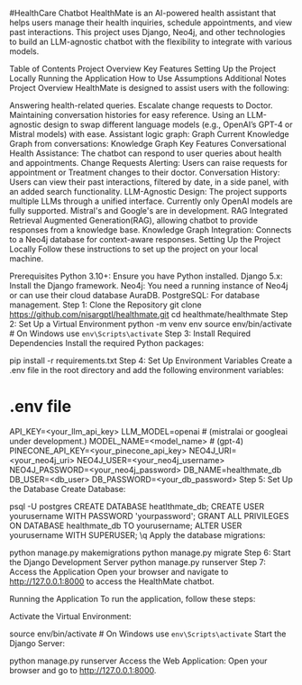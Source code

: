 #HealthCare Chatbot
HealthMate is an AI-powered health assistant that helps users manage their health inquiries, schedule appointments, and view past interactions. This project uses Django, Neo4j, and other technologies to build an LLM-agnostic chatbot with the flexibility to integrate with various models.

Table of Contents
Project Overview
Key Features
Setting Up the Project Locally
Running the Application
How to Use
Assumptions
Additional Notes
Project Overview
HealthMate is designed to assist users with the following:

Answering health-related queries.
Escalate change requests to Doctor.
Maintaining conversation histories for easy reference.
Using an LLM-agnostic design to swap different language models (e.g., OpenAI’s GPT-4 or Mistral models) with ease.
Assistant logic graph: Graph
Current Knowledge Graph from conversations: Knowledge Graph
Key Features
Conversational Health Assistance: The chatbot can respond to user queries about health and appointments.
Change Requests Alerting: Users can raise requests for appointment or Treatment changes to their doctor.
Conversation History: Users can view their past interactions, filtered by date, in a side panel, with an added search functionality.
LLM-Agnostic Design: The project supports multiple LLMs through a unified interface. Currently only OpenAI models are fully supported. Mistral's and Google's are in development.
RAG Integrated Retrieval Augmented Generation(RAG), allowing chatbot to provide responses from a knowledge base.
Knowledge Graph Integration: Connects to a Neo4j database for context-aware responses.
Setting Up the Project Locally
Follow these instructions to set up the project on your local machine.

Prerequisites
Python 3.10+: Ensure you have Python installed.
Django 5.x: Install the Django framework.
Neo4j: You need a running instance of Neo4j or can use their cloud database AuraDB.
PostgreSQL: For database management.
Step 1: Clone the Repository
git clone https://github.com/nisargptl/healthmate.git
cd healthmate/healthmate
Step 2: Set Up a Virtual Environment
python -m venv env
source env/bin/activate   # On Windows use `env\Scripts\activate`
Step 3: Install Required Dependencies
Install the required Python packages:

pip install -r requirements.txt
Step 4: Set Up Environment Variables
Create a .env file in the root directory and add the following environment variables:

# .env file
API_KEY=<your_llm_api_key>
LLM_MODEL=openai # (mistralai or googleai under development.) 
MODEL_NAME=<model_name> # (gpt-4)
PINECONE_API_KEY=<your_pinecone_api_key>
NEO4J_URI=<your_neo4j_uri>
NEO4J_USER=<your_neo4j_username>
NEO4J_PASSWORD=<your_neo4j_password>
DB_NAME=healthmate_db
DB_USER=<db_user>
DB_PASSWORD=<your_db_password>
Step 5: Set Up the Database
Create Database:

psql -U postgres
CREATE DATABASE heatlthmate_db;
CREATE USER yourusername WITH PASSWORD 'yourpassword';
GRANT ALL PRIVILEGES ON DATABASE healthmate_db TO yourusername;
ALTER USER yourusername WITH SUPERUSER;
\q
Apply the database migrations:

python manage.py makemigrations
python manage.py migrate
Step 6: Start the Django Development Server
python manage.py runserver
Step 7: Access the Application
Open your browser and navigate to http://127.0.0.1:8000 to access the HealthMate chatbot.

Running the Application
To run the application, follow these steps:

Activate the Virtual Environment:

source env/bin/activate   # On Windows use `env\Scripts\activate`
Start the Django Server:

python manage.py runserver
Access the Web Application: Open your browser and go to http://127.0.0.1:8000.
